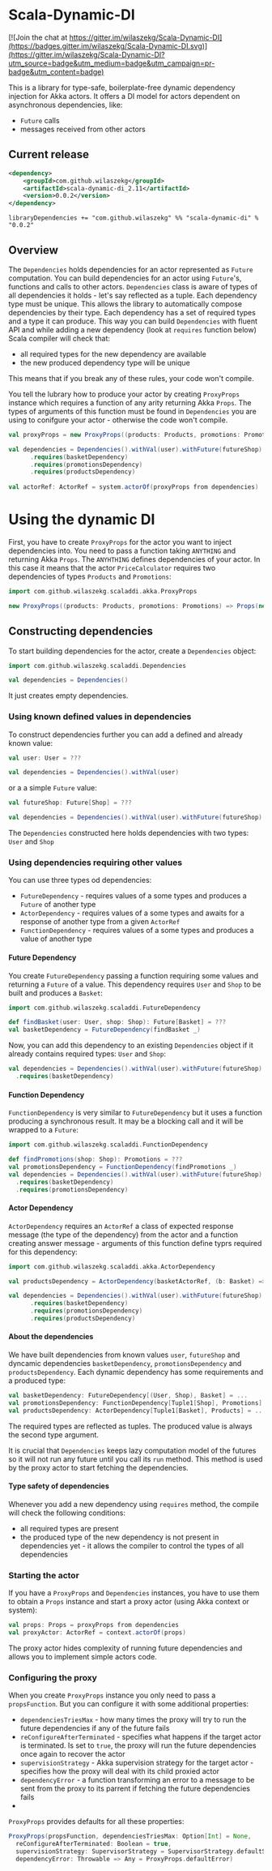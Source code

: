 # Scala-Dynamic-DI

[![Join the chat at https://gitter.im/wilaszekg/Scala-Dynamic-DI](https://badges.gitter.im/wilaszekg/Scala-Dynamic-DI.svg)](https://gitter.im/wilaszekg/Scala-Dynamic-DI?utm_source=badge&utm_medium=badge&utm_campaign=pr-badge&utm_content=badge)

This is a library for type-safe, boilerplate-free dynamic dependency injection for Akka actors. It offers a DI model for actors dependent on asynchronous dependencies, like:
* `Future` calls
* messages received from other actors

## Current release
```xml
<dependency>
	<groupId>com.github.wilaszekg</groupId>
	<artifactId>scala-dynamic-di_2.11</artifactId>
	<version>0.0.2</version>
</dependency>
```

```
libraryDependencies += "com.github.wilaszekg" %% "scala-dynamic-di" % "0.0.2"
```

## Overview
The `Dependencies` holds dependencies for an actor represented as `Future` computation. You can build dependencies for an actor using `Future`'s, functions and calls to other actors. `Dependencies` class is aware of types of all dependencies it holds - let's say reflected as a tuple. Each dependency type must be unique. This allows the library to automatically compose dependencies by their type. Each dependency has a set of required types and a type it can produce. This way you can build `Dependencies` with fluent API and while adding a new dependency (look at `requires` function below) Scala compiler will check that:
* all required types for the new dependency are available
* the new produced dependency type will be unique

This means that if you break any of these rules, your code won't compile.

You tell the lubrary how to produce your actor by creating `ProxyProps` instance which requires a function of any arity returning Akka `Props`. The types of arguments of this function must be found in `Dependencies` you are using to conifgure your actor - otherwise the code won't compile.

```scala
val proxyProps = new ProxyProps((products: Products, promotions: Promotions) => Props(new PriceCalculator(products, promotions)))

val dependencies = Dependencies().withVal(user).withFuture(futureShop)
      .requires(basketDependency)
      .requires(promotionsDependency)
      .requires(productsDependency)
      
val actorRef: ActorRef = system.actorOf(proxyProps from dependencies)
```

# Using the dynamic DI

First, you have to create `ProxyProps` for the actor you want to inject dependencies into. You need to pass a function taking `ANYTHING` and returning Akka `Props`. The `ANYHTHING` defines dependencies of your actor. In this case it means that the actor `PriceCalculator` requires two dependencies of types `Products` and `Promotions`:
```scala
import com.github.wilaszekg.scaladdi.akka.ProxyProps

new ProxyProps((products: Products, promotions: Promotions) => Props(new PriceCalculator(products, promotions)))
```

## Constructing dependencies
To start building dependencies for the actor, create a `Dependencies` object:
```scala
import com.github.wilaszekg.scaladdi.Dependencies

val dependencies = Dependencies()
```
It just creates empty dependencies.

### Using known defined values in dependencies
To construct dependencies further you can add a defined and already known value:
```scala
val user: User = ???

val dependencies = Dependencies().withVal(user)
```
or a a simple `Future` value:
```scala
val futureShop: Future[Shop] = ???

val dependencies = Dependencies().withVal(user).withFuture(futureShop)
```
The `Dependencies` constructed here holds dependencies with two types: `User` and `Shop`

### Using dependencies requiring other values
You can use three types od dependencies:
* `FutureDependency` - requires values of a some types and produces a `Future` of another type 
* `ActorDependency` - requires values of a some types and awaits for a response of another type from a given `ActorRef` 
* `FunctionDependency` - requires values of a some types and produces a value of another type 

#### Future Dependency
You create `FutureDependency` passing a function requiring some values and returning a `Future` of a value. This dependency requires `User` and `Shop` to be built and produces a `Basket`:

```scala
import com.github.wilaszekg.scaladdi.FutureDependency

def findBasket(user: User, shop: Shop): Future[Basket] = ???
val basketDependency = FutureDependency(findBasket _)
```
Now, you can add this dependency to an existing `Dependencies` object if it already contains required types: `User` and `Shop`:
```scala
val dependencies = Dependencies().withVal(user).withFuture(futureShop)
  .requires(basketDependency)
```

#### Function Dependency
`FunctionDependency` is very similar to `FutureDependency` but it uses a function producing a synchronous result. It may be a blocking call and it will be wrapped to a `Future`:
```scala
import com.github.wilaszekg.scaladdi.FunctionDependency

def findPromotions(shop: Shop): Promotions = ???
val promotionsDependency = FunctionDependency(findPromotions _)
val dependencies = Dependencies().withVal(user).withFuture(futureShop)
  .requires(basketDependency)
  .requires(promotionsDependency)
```

#### Actor Dependency
`ActorDependency` requires an `ActorRef` a class of expected response message (the type of the dependency) from the actor and a function creating answer message - arguments of this function define typrs required for this dependency:
```scala
import com.github.wilaszekg.scaladdi.akka.ActorDependency

val productsDependency = ActorDependency(basketActorRef, (b: Basket) => AskForProducts(b), classOf[Products])

val dependencies = Dependencies().withVal(user).withFuture(futureShop)
      .requires(basketDependency)
      .requires(promotionsDependency)
      .requires(productsDependency)
```

#### About the dependencies
We have built dependencies from known values `user`, `futureShop` and dyncamic dependencies `basketDependency`, `promotionsDependency` and `productsDependency`. Each dynamic dependency has some requirements and a produced type:
```scala
val basketDependency: FutureDependency[(User, Shop), Basket] = ...
val promotionsDependency: FunctionDependency[Tuple1[Shop], Promotions] = ...
val productsDependency: ActorDependency[Tuple1[Basket], Products] = ...
```
The required types are reflected as tuples. The produced value is always the second type argument.

It is crucial that `Dependencies` keeps lazy computation model of the futures so it will not run any future until you call its `run` method. This method is used by the proxy actor to start fetching the dependencies.

#### Type safety of dependencies
Whenever you add a new dependency using `requires` method, the compile will check the following conditions:
* all required types are present
* the produced type of the new dependency is not present in dependencies yet - it allows the compiler to control the types of all dependencies

### Starting the actor
If you have a `ProxyProps` and `Dependencies` instances, you have to use them to obtain a `Props` instance and start a proxy actor (using Akka context or system):
```scala
val props: Props = proxyProps from dependencies
val proxyActor: ActorRef = context.actorOf(props)
```

The proxy actor hides complexity of running future dependencies and allows you to implement simple actors code.

### Configuring the proxy
When you create `ProxyProps` instance you only need to pass a `propsFunction`. But you can configure it with some additional properties:
* `dependenciesTriesMax` - how many times the proxy will try to run the future dependencies if any of the future fails
* `reConfigureAfterTerminated` - specifies what happens if the target actor is terminated. Is set to `true`, the proxy will run the future dependencies once again to recover the actor
* `supervisionStrategy` - Akka supervision strategy for the target actor - specifies how the proxy will deal with its child proxied actor
* `dependencyError` - a function transforming an error to a message to be sent from the proxy to its parrent if fetching the future dependencies fails
* 
`ProxyProps` provides defaults for all these properties:
```scala
ProxyProps(propsFunction, dependenciesTriesMax: Option[Int] = None,
  reConfigureAfterTerminated: Boolean = true,
  supervisionStrategy: SupervisorStrategy = SupervisorStrategy.defaultStrategy,
  dependencyError: Throwable => Any = ProxyProps.defaultError)
```
